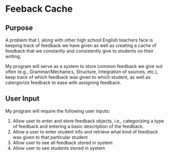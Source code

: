 # Feeback Cache
## Purpose
A problem that I, along with other high school English teachers face is keeping track of feedback we have given as well as creating a cache of feedback that we constantly and consistently give to students on their writing.

My program will serve as a system to store common feedback we give out often (e.g., Grammar/Mechanics, Structure, Integration of sources, etc.), keep track of which feedback was given to which student, as well as catergorize feedback to ease with assigning feedback.

## User Input
My program will require the following user inputs:
1. Allow user to enter and store feedback objects, i.e., categorizing a type of feedback and entering a basic description of the feedback.
2. Allow a user to enter student info and retrieve what kind of feedback was given to that particular student
3. Allow user to see all feedback stored in system
4. Allow user to see students stored in system
